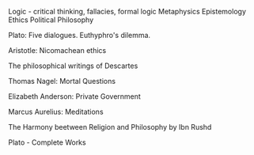 
Logic - critical thinking, fallacies, formal logic
Metaphysics
Epistemology
Ethics
Political Philosophy


Plato: Five dialogues. Euthyphro's dilemma. 

Aristotle: Nicomachean ethics

The philosophical writings of Descartes

Thomas Nagel: Mortal Questions

Elizabeth Anderson: Private Government

Marcus Aurelius: Meditations

The Harmony beetween Religion and Philosophy by Ibn Rushd

Plato - Complete Works

